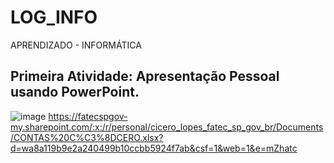 # LOG_INFO
APRENDIZADO - INFORMÁTICA

## Primeira Atividade: Apresentação Pessoal usando PowerPoint. 
![image](https://github.com/user-attachments/assets/55edd754-e0c2-4e23-9353-285c9339afee)
https://fatecspgov-my.sharepoint.com/:x:/r/personal/cicero_lopes_fatec_sp_gov_br/Documents/CONTAS%20C%C3%8DCERO.xlsx?d=wa8a119b9e2a240499b10ccbb5924f7ab&csf=1&web=1&e=mZhatc
 
